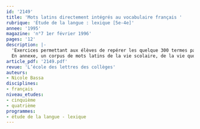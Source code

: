 ```yaml
---
id: '2149'
title: 'Mots latins directement intégrés au vocabulaire français '
rubrique: 'Étude de la langue : lexique [5e-4e]'
annee: '1995'
magazine: 'n°7 1er février 1996'
pages: '12'
description: |-
  'Exercices permettant aux élèves de repérer les quelque 300 termes passés sans modification du latin au français…
  En annexe, un corpus de mots latins de la vie scolaire, de la vie quotidienne, politique et juridique.'
article_pdf: '2149.pdf'
revue: 'L’école des lettres des collèges'
auteurs:
- Nicole Bassa
disciplines:
- français
niveau_etudes:
- cinquième
- quatrième
programmes:
- étude de la langue - lexique
---
```


